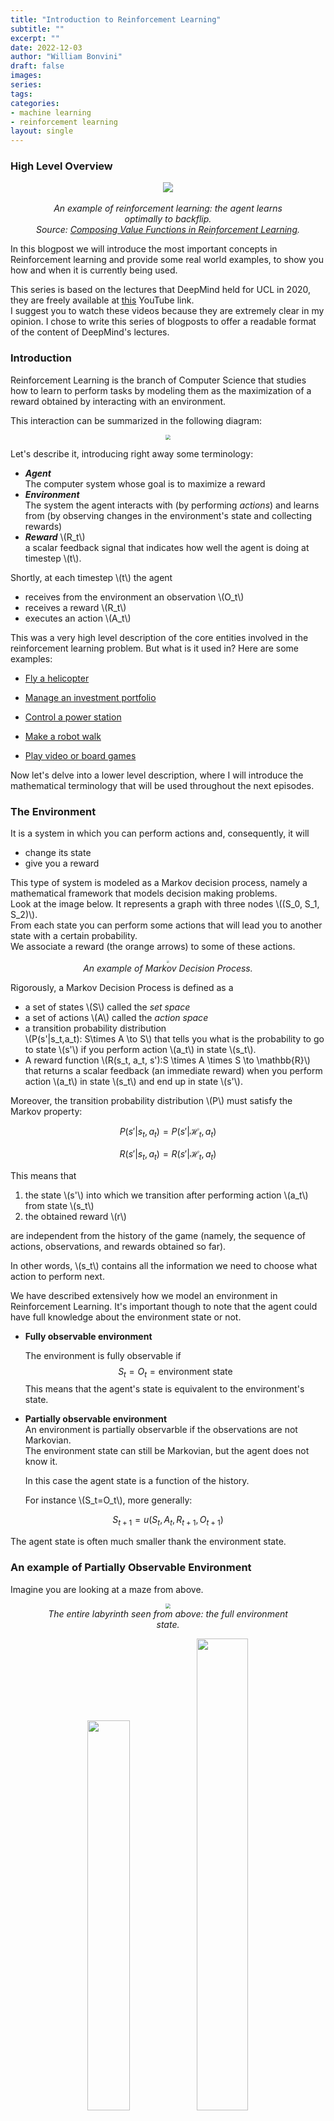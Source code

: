 ```yaml
---
title: "Introduction to Reinforcement Learning"
subtitle: ""
excerpt: ""
date: 2022-12-03
author: "William Bonvini"
draft: false
images: 
series:
tags:
categories:
- machine learning
- reinforcement learning
layout: single
---
```


### High Level Overview



<div style="text-align: center;">
  <figure>
    <img src='imgs/back_flip.gif' style="margin-left:auto;margin-right:auto">
    <figcaption>
      <br>
      <i>An example of reinforcement learning: the agent learns optimally to backflip. 
        <br>Source: <a href="https://proceedings.mlr.press/v97/van-niekerk19a.html"> Composing Value Functions in Reinforcement Learning</a>.</i>
    </figcaption>
  </figure>
</div>



In this blogpost we will introduce the most important concepts in Reinforcement learning and provide some real world examples, to show you how and when it is currently being used.  

This series is based on the lectures that DeepMind held for UCL in 2020, they are freely available at [this](https://www.youtube.com/watch?v=TCCjZe0y4Qc&t=2641s) YouTube link.   
I suggest you to watch these videos because they are extremely clear in my opinion. I chose to write this series of blogposts to offer a readable format of the content of DeepMind's lectures. 

  

### Introduction

Reinforcement Learning is the branch of Computer Science that studies how to learn to perform tasks by modeling them as the maximization of a reward obtained by interacting with an environment.  

This interaction can be summarized in the following diagram:

<div style="text-align:center">
  <figure>
    <img src="imgs/agent_environment_diagram.png" style="zoom:50%">
  </figure>
</div>



Let's describe it, introducing right away some terminology:

* ***Agent***  
  The computer system whose goal is to maximize a reward
* ***Environment***   
  The system the agent interacts with (by performing *actions*) and learns from (by observing changes in the environment's state and collecting rewards)   
* ***Reward*** \\(R_t\\)   
  a scalar feedback signal that indicates how well the agent is doing at timestep \\(t\\).

Shortly, at each timestep \\(t\\) the agent 

* receives from the environment an observation \\(O_t\\) 
* receives a reward \\(R_t\\) 
* executes an action \\(A_t\\)

This was a very high level description of the core entities involved in the reinforcement learning problem. But what is it used in? Here are some examples:

* [Fly a helicopter](http://heli.stanford.edu/)

* [Manage an investment portfolio](https://arxiv.org/pdf/1909.09571.pdf)

* [Control a power station](https://www.deepmind.com/blog/accelerating-fusion-science-through-learned-plasma-control)

* [Make a robot walk](https://www.mathworks.com/help/reinforcement-learning/ug/train-biped-robot-to-walk-using-reinforcement-learning-agents.html)

* [Play video or board games](https://www.youtube.com/watch?v=V1eYniJ0Rnk)

  

Now let's delve into a lower level description, where I will introduce the mathematical terminology that will be used throughout the next episodes.  



### The Environment

It is a system in which you can perform actions and, consequently, it will

*  change its state
*  give you a reward

This type of system is modeled as a Markov decision process, namely a mathematical framework that models decision making problems.  
Look at the image below. It represents a graph with three nodes \\((S_0, S_1, S_2)\\).   
From each state you can perform some actions that will lead you to another state with a certain probability.   
We associate a reward (the orange arrows) to some of these actions.  

<div style="text-align:center">
  <figure>
    <img src="imgs/mdp.png" style="zoom:25%">
    <figcaption><i>An example of Markov Decision Process.</i></figcaption>
  </figure>
</div>



Rigorously, a Markov Decision Process is defined as a

* a set of states \\(S\\) called the *set space*
* a set of actions \\(A\\) called the *action space* 
* a transition probability distribution   
  \\(P(s'|s_t,a_t): S\times A \to S\\) that tells you what is the probability to go to state \\(s'\\) if you perform action \\(a_t\\) in state \\(s_t\\).
* A reward function \\(R(s_t, a_t, s'):S \times A \times S \to \mathbb{R}\\) that returns a scalar feedback (an immediate reward) when you perform action \\(a_t\\) in state \\(s_t\\) and end up in state \\(s'\\).

Moreover, the transition probability distribution \\(P\\) must satisfy the Markov property:  


$$
P(s' |s_t, a_t) = P(s'|\mathcal{H}_t, a_t)
$$

$$
\begin{equation}
R(s'|s_t, a_t) = R(s'|\mathcal{H}_t, a_t)
\end{equation}
$$

This means that 

1. the state \\(s'\\) into which we transition after performing action \\(a_t\\) from state \\(s_t\\)
2. the obtained reward \\(r\\) 

are independent from the history of the game (namely, the sequence of actions, observations, and rewards obtained so far). 

In other words, \\(s_t\\) contains all the information we need to choose what action to perform next.

We have described extensively how we model an environment in Reinforcement Learning. It's important though to note that the agent could have full knowledge about the environment state or not. 

* **Fully observable environment**

  The environment is fully observable if 
  $$
  S_t = O_t = \text{environment state}
  $$
  This means that the agent's state is equivalent to the environment's state.

  

* **Partially observable environment**    
  An environment is partially observarble if the observations are not Markovian.  
  The environment state can still be Markovian, but the agent does not know it.

  In this case the agent state is a function of the history.

  For instance \\(S_t=O_t\\), more generally:    


$$
S_{t+1}=u(S_t, A_t, R_{t+1}, O_{t+1})
$$


  The agent state is often much smaller thank the environment state.

 

### An example of Partially Observable Environment

Imagine you are looking at a maze from above.  

<div style="text-align:center">
  <figure>
    <img src="imgs/labyrinth_full.png" style="zoom:50%">
    <figcaption><i>The entire labyrinth seen from above: the full environment state.</i></figcaption>
</div>

<figure style="text-align: center">
  <img src="imgs/labyrinth_1.png" width="40%"/>
  <img src="imgs/labyrinth_2.png" width="44%"/>
  <figcaption><i>On the left, two potential state observations. The two observations are indistinguishable, but they refer to two different locations in the labyrinth.</i>   
</figcaption></figure>
These two agent states are not Markovian because the only way we have to understand whether we are on the left side or the right side of the labyrinth is to analyze the agent's history, checking what was the observation at previous timesteps.

<div style="text-align:center">
  <figure>
    <img src="imgs/labyrinth_both.png" width="50%">
  </figure>
</div>
You could not construct a Markov agent state in this maze.  
To deal with partial observability, an agent can construct a suitable state representation \\(\to\\) this is when the concepts of *value function* and *action value function* come in handy.  



### The Value Function

The value function is a function $$v(s): S \to \mathbb{R}$$ that returns for each state $$s \in S$$ the expected cumulative reward the agent will get by finding himself in such state.  

<div>
  \begin{equation}
\begin{split}
v(s) &= \mathbb{E}[G_t | S_t = s] \\
&= \mathbb{E}[R_{t+1} + R_{t+2} + R_{t+3} + \dots |S_t = s]
\end{split}
\end{equation}
</div>



### The Policy

A policy is a function \\(\pi: S \to A\\) that, given a state \\(s\\), tells the agent what is the optimal action $$a$$ to perform (the optimal action is the one that will lead him to the state with the highest expected cumulative reward).   
A policy can be deterministic (the state-action mapping is univoque) or stochastic. In this latter case you will get in output a probability distribution over the actions set \\(A\\).





### The Q value

A function that maps a state action pair \\((s, a)\\) to the expected cumulative reward.  

<div>
  \begin{equation}
\begin{split}
q(s,a) &= \mathbb{E}[G_t|S_t=s, A_t=a] \\
&=\mathbb{E}[R_{t+1}+ R_{t+2}+ R_{t+3}+\dots | S_t=s, A_t=a]
\end{split}
\end{equation}
</div>


That's all for this introductory blogpost! See you in the next one. 
